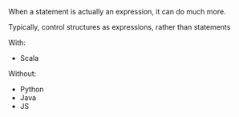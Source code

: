 When a statement is actually an expression, it can do much more.

Typically, control structures as expressions, rather than statements

With:
- Scala

Without:
- Python
- Java
- JS
